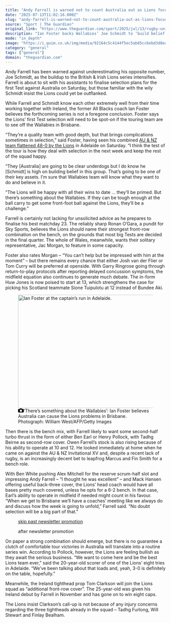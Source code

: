 ```yaml
---
title: "Andy Farrell is warned not to count Australia out as Lions focus on first Test"
date: "2025-07-13T11:02:16.000Z"
slug: "andy-farrell-is-warned-not-to-count-australia-out-as-lions-focus-on-first-test"
source: "Sport | The Guardian"
original_link: "https://www.theguardian.com/sport/2025/jul/13/rugby-union-lions-andy-farrell-australia-joe-schmidt-ian-foster"
description: "Ian Foster backs Wallabies’ Joe Schmidt to ‘build belief’  Henry Pollock says Lions believe ‘3-0 is definitely on the table’  Andy Farrell has been warned against underestimating his opposite number, Joe Schmidt, as the buildup to the British & Irish Lions series intensifies. Farrell is about to sit with his assistants to finalise selection plans for the first Test against Australia on Saturday, but those familiar with the wily Schmidt insist the Lions could yet be outflanked. While Farrell and Schmidt know each other extremely well from their time working together with Ireland, the former All Blacks coach Ian Foster believes the forthcoming series is not a foregone conclusion. Foster says the Lions’ first Test selection will need to be spot-on if the touring team are to see off the Wallabies in Brisbane.  Continue reading..."
mode: "in_depth"
image: "https://i.guim.co.uk/img/media/92164c5c4144f5ec5ab85cc6ebd3d8eae8788ebb/329_0_3109_2486/master/3109.jpg?width=1200&height=630&quality=85&auto=format&fit=crop&overlay-align=bottom%2Cleft&overlay-width=100p&overlay-base64=L2ltZy9zdGF0aWMvb3ZlcmxheXMvdGctZGVmYXVsdC5wbmc&enable=upscale&s=67fea2d727ff8e8f9c653ea228aca76c"
category: "general"
tags: ["general"]
domain: "theguardian.com"
---
```

<div id="readability-page-1" class="page"><div id="maincontent"><p>Andy Farrell has been warned against underestimating his opposite number, Joe Schmidt, as the buildup to the British &amp; Irish Lions series intensifies. Farrell is about to sit with his assistants to finalise selection plans for the first Test against Australia on Saturday, but those familiar with the wily Schmidt insist the Lions could yet be outflanked.</p><p>While Farrell and Schmidt know each other extremely well from their time working together with Ireland, the former All Blacks coach Ian Foster believes the forthcoming series is not a foregone conclusion. Foster says the Lions’ first Test selection will need to be spot-on if the touring team are to see off the Wallabies in Brisbane.</p><figure id="3e8d420c-3c48-4faa-ba03-7fe682cabe14" data-spacefinder-role="richLink" data-spacefinder-type="model.dotcomrendering.pageElements.RichLinkBlockElement"><gu-island name="RichLinkComponent" priority="feature" deferuntil="idle" props="{&quot;richLinkIndex&quot;:2,&quot;element&quot;:{&quot;_type&quot;:&quot;model.dotcomrendering.pageElements.RichLinkBlockElement&quot;,&quot;prefix&quot;:&quot;Related: &quot;,&quot;text&quot;:&quot;Jamie George called up as Lions lose Cowan-Dickie and Ringrose for first Australia Test&quot;,&quot;elementId&quot;:&quot;3e8d420c-3c48-4faa-ba03-7fe682cabe14&quot;,&quot;role&quot;:&quot;richLink&quot;,&quot;url&quot;:&quot;https://www.theguardian.com/sport/2025/jul/12/jamie-george-lions-luke-cowan-dickie-garry-ringrose-first-australia-test&quot;},&quot;ajaxUrl&quot;:&quot;https://api.nextgen.guardianapps.co.uk&quot;,&quot;format&quot;:{&quot;design&quot;:0,&quot;display&quot;:0,&quot;theme&quot;:2}}"></gu-island></figure><p>“They’re a quality team with good depth, but that brings complications sometimes in selection,” said Foster, having seen his combined <a href="https://www.theguardian.com/sport/2025/jul/12/flying-scotsmen-see-off-scratch-anzac-side-but-cowan-dickie-head-injury-is-another-blow" data-link-name="in body link">AU &amp; NZ team flattened 48-0 by the Lions</a> in Adelaide on Saturday. “I think the test of the tour is how they deal with selection in the next week and keep the rest of the squad happy.</p><p>“They [Australia] are going to be clear underdogs but I do know he [Schmidt] is high on building belief in this group. That’s going to be one of their key assets. I’m sure that Wallabies team will know what they want to do and believe in it.</p><p>“The Lions will be happy with all their wins to date … they’ll be primed. But there’s something about the Wallabies. If they can be tough enough at the ball carry to get some front-foot ball against the Lions, they’ll be a challenge.”</p><p>Farrell is certainly not lacking for unsolicited advice as he prepares to finalise his best matchday 23. The reliably sharp Ronan O’Gara, a pundit for Sky Sports, believes the Lions should name their strongest front-row combination on the bench, on the grounds that most big Tests are decided in the final quarter. The whole of Wales, meanwhile, wants their solitary representative, Jac Morgan, to feature in some capacity.</p><p>Foster also rates Morgan – “You can’t help but be impressed with him at the moment” – but there remains every chance that either Josh van der Flier or Tom Curry will be preferred at openside. With Garry Ringrose going through return-to-play protocols after reporting delayed concussion symptoms, the midfield equation also continues to generate much debate. The in-form Huw Jones is now poised to start at 13, which strengthens the case for picking his Scotland teammate Sione Tuipulotu at 12 instead of Bundee Aki.</p><figure id="96ad6110-2240-49d7-a011-5c4eb2505820" data-spacefinder-role="inline" data-spacefinder-type="model.dotcomrendering.pageElements.ImageBlockElement"><div id="img-2"><picture><source srcset="https://i.guim.co.uk/img/media/327b96741833aac9825d41dc1d5a1ccf488659ea/597_0_4581_3666/master/4581.jpg?width=620&amp;dpr=2&amp;s=none&amp;crop=none" media="(min-width: 660px) and (-webkit-min-device-pixel-ratio: 1.25), (min-width: 660px) and (min-resolution: 120dpi)"><source srcset="https://i.guim.co.uk/img/media/327b96741833aac9825d41dc1d5a1ccf488659ea/597_0_4581_3666/master/4581.jpg?width=620&amp;dpr=1&amp;s=none&amp;crop=none" media="(min-width: 660px)"><source srcset="https://i.guim.co.uk/img/media/327b96741833aac9825d41dc1d5a1ccf488659ea/597_0_4581_3666/master/4581.jpg?width=605&amp;dpr=2&amp;s=none&amp;crop=none" media="(min-width: 480px) and (-webkit-min-device-pixel-ratio: 1.25), (min-width: 480px) and (min-resolution: 120dpi)"><source srcset="https://i.guim.co.uk/img/media/327b96741833aac9825d41dc1d5a1ccf488659ea/597_0_4581_3666/master/4581.jpg?width=605&amp;dpr=1&amp;s=none&amp;crop=none" media="(min-width: 480px)"><source srcset="https://i.guim.co.uk/img/media/327b96741833aac9825d41dc1d5a1ccf488659ea/597_0_4581_3666/master/4581.jpg?width=445&amp;dpr=2&amp;s=none&amp;crop=none" media="(min-width: 320px) and (-webkit-min-device-pixel-ratio: 1.25), (min-width: 320px) and (min-resolution: 120dpi)"><source srcset="https://i.guim.co.uk/img/media/327b96741833aac9825d41dc1d5a1ccf488659ea/597_0_4581_3666/master/4581.jpg?width=445&amp;dpr=1&amp;s=none&amp;crop=none" media="(min-width: 320px)"><img alt="Ian Foster at the captain’s run in Adelaide." src="https://i.guim.co.uk/img/media/327b96741833aac9825d41dc1d5a1ccf488659ea/597_0_4581_3666/master/4581.jpg?width=445&amp;dpr=1&amp;s=none&amp;crop=none" width="445" height="356.11656843483956" loading="lazy"></picture></div><figcaption data-spacefinder-role="inline"><span><svg width="18" height="13" viewBox="0 0 18 13"><path d="M18 3.5v8l-1.5 1.5h-15l-1.5-1.5v-8l1.5-1.5h3.5l2-2h4l2 2h3.5l1.5 1.5zm-9 7.5c1.9 0 3.5-1.6 3.5-3.5s-1.6-3.5-3.5-3.5-3.5 1.6-3.5 3.5 1.6 3.5 3.5 3.5z"></path></svg></span><span>‘There’s something about the Wallabies’: Ian Foster believes Australia can cause the Lions problems in Brisbane.</span> Photograph: William West/AFP/Getty Images</figcaption></figure><p>Then there is the bench mix, with Farrell likely to want some second-half turbo thrust in the form of either Ben Earl or Henry Pollock, with Tadhg Beirne as second-row cover. Owen Farrell’s stock is also rising because of his ability to operate at 10 and 12. He looked immediately at home when he came on against the AU &amp; NZ Invitational XV and, despite a recent lack of rugby, is an increasingly decent bet to leapfrog Marcus and Fin Smith for a bench role.</p><p>With Ben White pushing Alex Mitchell for the reserve scrum-half slot and impressing Andy Farrell – “I thought he was excellent” – and Mack Hansen offering useful back-three cover, the Lions’ head coach would have all bases pretty much covered, unless he opts for a 6-2 bench. In that case, Earl’s ability to operate in midfield if needed might count in his favour. “When we get to Brisbane we’ll have a coaches’ meeting like we always do and discuss how the week is going to unfold,” Farrell said. “No doubt selection will be a big part of that.”</p><figure data-spacefinder-role="inline" data-spacefinder-type="model.dotcomrendering.pageElements.NewsletterSignupBlockElement"><a data-ignore="global-link-styling" href="#EmailSignup-skip-link-11">skip past newsletter promotion</a><p id="EmailSignup-skip-link-11" tabindex="0" aria-label="after newsletter promotion" role="note">after newsletter promotion</p></figure><p>On paper a strong combination should emerge, but there is no guarantee a clutch of comfortable tour victories in Australia will translate into a routine series win. According to Pollock, however, the Lions are feeling bullish as they await the serious business. “We want to come here and be the best Lions team ever,” said the 20-year-old scorer of one of the Lions’ eight tries in Adelaide. “We’ve been talking about that loads and, yeah, 3-0 is definitely on the table, hopefully.”</p><p>Meanwhile, the Ireland tighthead prop Tom Clarkson will join the Lions squad as “additional front-row cover”. The 25-year-old was given his Ireland debut by Farrell in November and has gone on to win eight caps.</p><p>The Lions insist Clarkson’s call-up is not because of any injury concerns regarding the three tightheads already in the squad – Tadhg Furlong, Will Stewart and Finlay Bealham.</p></div></div>